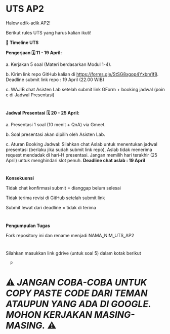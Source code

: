 # UTS AP2

Halow adik-adik AP2! 

Berikut rules UTS yang harus kalian ikuti!

**📅 Timeline UTS**

**Pengerjaan 🗓️ 11 - 19 April:**

a. Kerjakan 5 soal (Materi berdasarkan Modul 1-4).

b. Kirim link repo GitHub kalian di https://forms.gle/StSG8xgop4Yxbm1f8. Deadline submit link repo :  19 April (22.00 WIB)

c. WAJIB chat Asisten Lab setelah submit link GForm + booking jadwal (poin c di Jadwal Presentasi)

#
**Jadwal Presentasi 🗓️ 20 - 25 April:**

a. Presentasi 1 soal (10 menit + QnA) via Gmeet.

b. Soal presentasi akan dipilih oleh Asisten Lab.

c. Aturan Booking Jadwal: Silahkan chat Aslab untuk menentukan jadwal presentasi (berlaku jika sudah submit link repo), Aslab tidak menerima request mendadak di hari-H presentasi. Jangan memilih hari terakhir (25 April) untuk menghindari slot penuh. **Deadline chat aslab : 19 April**


#
**Konsekuensi**

Tidak chat konfirmasi submit = dianggap belum selesai

Tidak terima revisi di GitHub setelah submit link

Submit lewat dari deadline = tidak di terima

#
**Pengumpulan Tugas**

Fork repository ini dan rename menjadi NAMA_NIM_UTS_AP2

#

Silahkan masukkan link gdrive (untuk soal 5) dalam kotak berikut

      p
      

# ⚠️ _JANGAN COBA-COBA UNTUK COPY PASTE CODE DARI TEMAN ATAUPUN YANG ADA DI GOOGLE. MOHON KERJAKAN MASING-MASING._ ⚠️
